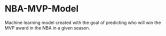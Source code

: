 # NBA-MVP-Model
Machine learning model created with the goal of predicting who will win the MVP award in the NBA in a given season.
